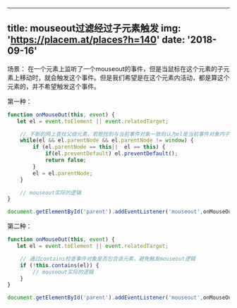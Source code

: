 
---
title: mouseout过滤经过子元素触发
img: 'https://placem.at/places?h=140'
date: '2018-09-16'
---

场景：
在一个元素上监听了一个mouseout的事件，但是当鼠标在这个元素的子元素上移动时，就会触发这个事件。但是我们希望是在这个元素内活动，都是算这个元素的，并不希望触发这个事件。

第一种：

```js
function onMouseOut(this, event) {
   let el = event.toElement || event.relatedTarget;

    // 不断的网上查找父级元素，若能找到与当前事件对象一致则认为el是当前事件对象内子元素，则不触发mouseout逻辑
    while(el && el.parentNode && el.parentNode != window) {
        if (el.parentNode == this||  el == this) {
            if(el.preventDefault) el.preventDefault();
            return false;
        }
        el = el.parentNode;
    }

    // mouseout实际的逻辑
}

document.getElementById('parent').addEventListener('mouseout',onMouseOut,true);
```

第二种：

```js
function onMouseOut(this, event) {
   let el = event.toElement || event.relatedTarget;

    // 通过contains检查事件对象是否包含该元素，避免触发mouseout逻辑
    if (!this.contains(el)) {
        // mouseout实际的逻辑
    }
}

document.getElementById('parent').addEventListener('mouseout',onMouseOut,true);
```